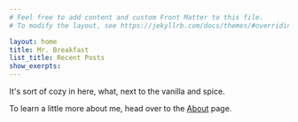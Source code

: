```yaml
---
# Feel free to add content and custom Front Matter to this file.
# To modify the layout, see https://jekyllrb.com/docs/themes/#overriding-theme-defaults

layout: home
title: Mr. Breakfast
list_title: Recent Posts
show_exerpts:
---
```


It's sort of cozy in here, what, next to the vanilla and spice.

To learn a little more about me, head over to the [About](about) page. 
